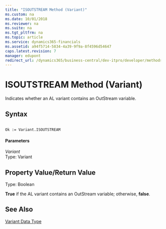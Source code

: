 ```yaml
---
title: "ISOUTSTREAM Method (Variant)"
ms.custom: na
ms.date: 10/01/2018
ms.reviewer: na
ms.suite: na
ms.tgt_pltfrm: na
ms.topic: article
ms.service: dynamics365-financials
ms.assetid: a94f5714-5834-4a39-9f9a-8f4596d54647
caps.latest.revision: 7
manager: edupont
redirect_url: /dynamics365/business-central/dev-itpro/developer/methods-auto/library
---
```


 

# ISOUTSTREAM Method (Variant)
Indicates whether an AL variant contains an OutStream variable.  
  
## Syntax  
  
```  
  
Ok := Variant.ISOUTSTREAM  
```  
  
#### Parameters  
 *Variant*  
 Type: Variant  
  
## Property Value/Return Value  
 Type: Boolean  
  
 **True** if the AL variant contains an OutStream variable; otherwise, **false**.  
  
## See Also  
 [Variant Data Type](../datatypes/devenv-Variant-Data-Type.md)